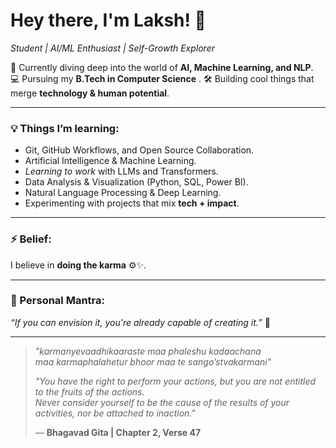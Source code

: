 # Hey there, I'm Laksh! 👋  
*Student | AI/ML Enthusiast | Self-Growth Explorer*

🌱 Currently diving deep into the world of **AI, Machine Learning, and NLP**.  
💻 Pursuing my **B.Tech in Computer Science** . 
🛠 Building cool things that merge **technology & human potential**.

---

### 💡 Things I’m learning:

- Git, GitHub Workflows, and Open Source Collaboration.
- Artificial Intelligence & Machine Learning.
- *Learning to work* with LLMs and Transformers.
- Data Analysis & Visualization (Python, SQL, Power BI).
- Natural Language Processing & Deep Learning.
- Experimenting with projects that mix **tech + impact**.


---

### ⚡ Belief:
I believe in **doing the karma** ⚙️✨.

---

### 🌟 Personal Mantra:

*“If you can envision it, you're already capable of creating it.”* 🔮

---

> *"karmanyevaadhikaaraste maa phaleshu kadaachana  
> maa karmaphalahetur bhoor maa te sango’stvakarmani"*  
>  
> *"You have the right to perform your actions, but you are not entitled to the fruits of the actions.  
> Never consider yourself to be the cause of the results of your activities, nor be attached to inaction."*  
>  
> — **Bhagavad Gita | Chapter 2, Verse 47**
